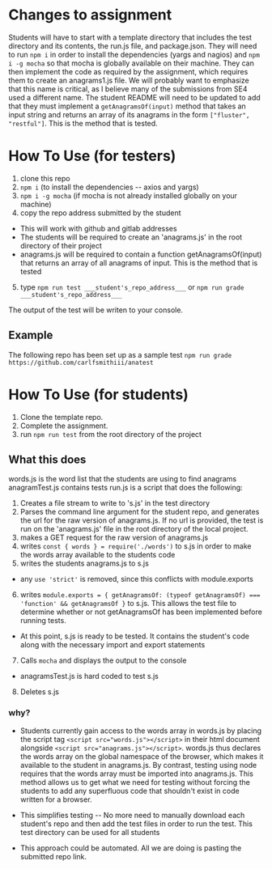 # Changes to assignment
Students will have to start with a template directory that includes the test directory and its contents, the run.js file, and package.json.  They will need to run `npm i` in order to install the dependencies (yargs and nagios) and `npm i -g mocha` so that mocha is globally available on their machine.  They can then implement the code as required by the assignment, which requires them to create an anagrams1.js file.  We will probably want to emphasize that this name is critical, as I believe many of the submissions from SE4 used a different name.  The student README will need to be updated to add that they must implement a `getAnagramsOf(input)` method that takes an input string and returns an array of its anagrams in the form `["fluster", "restful"]`.  This is the method that is tested.

# How To Use (for testers)

1. clone this repo
2. `npm i` (to install the dependencies -- axios and yargs)
3. `npm i -g mocha` (if mocha is not already installed globally on your machine)
4. copy the repo address submitted by the student
  * This will work with github and gitlab addresses
  * The students will be required to create an 'anagrams.js' in the root directory of their project
  * anagrams.js will be required to contain a function getAnagramsOf(input) that returns an array of all anagrams of input.  This is the method that is tested
5. type `npm run test ___student's_repo_address___` or `npm run grade ___student's_repo_address___`

The output of the test will be writen to your console.

## Example
The following repo has been set up as a sample test
`npm run grade https://github.com/carlfsmithiii/anatest`

# How To Use (for students)

1. Clone the template repo.
2. Complete the assignment.
3. run `npm run test` from the root directory of the project


## What this does
words.js is the word list that the students are using to find anagrams
anagramTest.js contains tests
run.js is a script that does the following:
  1. Creates a file stream to write to 's.js' in the test directory
  2. Parses the command line argument for the student repo, and generates the url for the raw version of anagrams.js.  If no url is provided, the test is run on the 'anagrams.js' file in the root directory of the local project.
  3. makes a GET request for the raw version of anagrams.js
  4. writes `const { words } = require('./words')` to s.js in order to make the words array available to the students code
  5. writes the students anagrams.js to s.js
  * any `use 'strict'` is removed, since this conflicts with module.exports  
  6. writes `module.exports = { getAnagramsOf: (typeof getAnagramsOf) === 'function' && getAnagramsOf }` to s.js.  This allows the test file to determine whether or not getAnagramsOf has been implemented before running tests.
  * At this point, s.js is ready to be tested.  It contains the student's code along with the necessary import and export statements
  7. Calls `mocha` and displays the output to the console
  * anagramsTest.js is hard coded to test s.js
  8. Deletes s.js


### why?
* Students currently gain access to the words array in words.js by placing the script tag `<script src="words.js"></script>` in their html document alongside `<script src="anagrams.js"></script>`.  words.js thus declares the words array on the global namespace of the browser, which makes it available to the student in anagrams.js.  By contrast, testing using node requires that the words array must be imported into anagrams.js.  This method allows us to get what we need for testing without forcing the students to add any superfluous code that shouldn't exist in code written for a browser.

* This simplifies testing -- No more need to manually download each student's repo and then add the test files in order to run the test.  This test directory can be used for all students

* This approach could be automated.  All we are doing is pasting the submitted repo link.  
